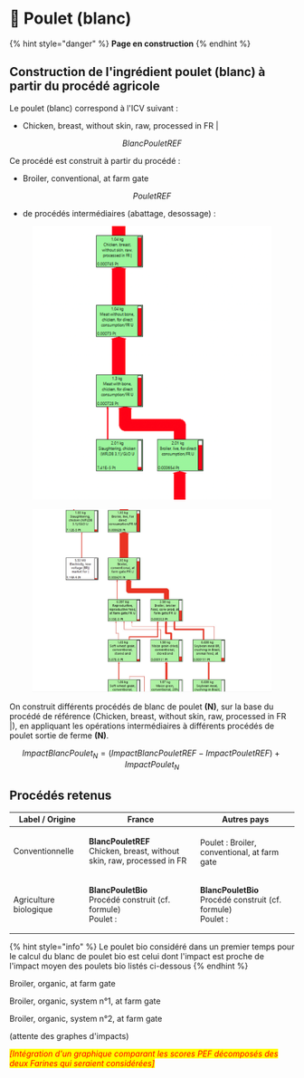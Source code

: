 # 🐣 Poulet (blanc)

{% hint style="danger" %}
**Page en construction**
{% endhint %}

## Construction de l'ingrédient poulet (blanc) à partir du procédé agricole

Le poulet (blanc) correspond à l'ICV suivant :&#x20;

* Chicken, breast, without skin, raw, processed in FR |

$$
BlancPouletREF
$$

Ce procédé est construit à partir du procédé :&#x20;

* Broiler, conventional, at farm gate

$$
PouletREF
$$

* de procédés intermédiaires (abattage, desossage) :

<figure><img src="../../.gitbook/assets/chicken.png" alt=""><figcaption></figcaption></figure>

<figure><img src="../../.gitbook/assets/broiler 1.jpg" alt=""><figcaption></figcaption></figure>

On construit différents procédés de blanc de poulet **(N)**, sur la base du procédé de référence (Chicken, breast, without skin, raw, processed in FR |), en appliquant les opérations intermédiaires à différents procédés de poulet sortie de ferme **(N)**.

$$
ImpactBlancPoulet_N = (ImpactBlancPouletREF - ImpactPouletREF )+ImpactPoulet_N
$$

## Procédés retenus

| Label / Origine        | France                                                                                                                                                           | Autres pays                                                                                                                                                      |
| ---------------------- | ---------------------------------------------------------------------------------------------------------------------------------------------------------------- | ---------------------------------------------------------------------------------------------------------------------------------------------------------------- |
| Conventionnelle        | <p><strong>BlancPouletREF</strong><br><strong></strong>Chicken, breast, without skin, raw, processed in FR |<br>Poulet : Broiler, conventional, at farm gate</p> | <p><strong>BlancPouletREF</strong><br><strong></strong>Chicken, breast, without skin, raw, processed in FR |<br>Poulet : Broiler, conventional, at farm gate</p> |
| Agriculture biologique | <p><strong>BlancPouletBio</strong><br>Procédé construit (cf. formule)<br>Poulet : </p>                                                                           | <p><strong>BlancPouletBio</strong><br>Procédé construit (cf. formule)<br>Poulet : </p>                                                                           |

{% hint style="info" %}
Le poulet bio considéré dans un premier temps pour le calcul du blanc de poulet bio est celui dont l'impact est proche de l'impact moyen des poulets bio listés ci-dessous
{% endhint %}

Broiler, organic, at farm gate

Broiler, organic, system n°1, at farm gate

Broiler, organic, system n°2, at farm gate

(attente des graphes d'impacts)

_<mark style="color:red;">\[Intégration d'un graphique comparant les scores PEF décomposés des deux Farines qui seraient considérées]</mark>_&#x20;

